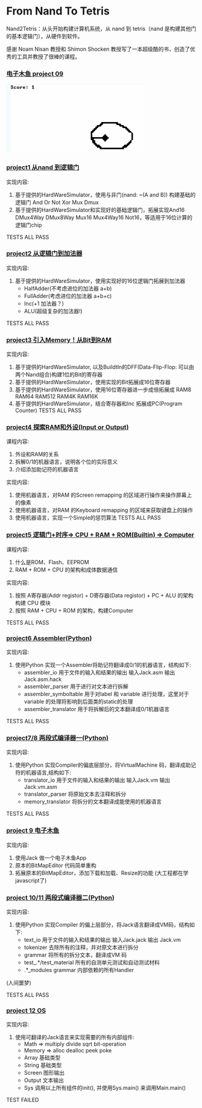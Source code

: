 # From Nand To Tetris
Nand2Tetris：从头开始构建计算机系统，从 nand 到 tetris（nand 是构建其他门的基本逻辑门），从硬件到软件。

感谢 Noam Nisan 教授和 Shimon Shocken 教授写了一本超级酷的书，创造了优秀的工具并教授了很棒的课程。


### [电子木鱼 project 09](projects/09/ElectronicWoodenFish)

![Alt Text](image/wooden_fish.gif)

### [project1 从nand 到逻辑门](projects/01)
实现内容:
1. 基于提供的HardWareSimulator，使用与非门(nand: ~(A and B)) 构建基础的逻辑门 And Or Not Xor Mux Dmux
2. 基于提供的HardWareSimulator和实现好的基础逻辑门，拓展实现And16 DMux4Way DMux8Way Mux16 Mux4Way16 Not16，等适用于16位计算的逻辑门chip

TESTS ALL PASS

### [project2 从逻辑门到加法器](projects/02)
实现内容:
1. 基于提供的HardWareSimulator，使用实现好的16位逻辑门拓展到加法器
    + HalfAdder(不考虑进位的加法器 a+b)
    + FullAdder(考虑进位的加法器 a+b+c)
    + Inc(+1 加法器？)
    + ALU(超级复杂的加法器!)


TESTS ALL PASS

### [project3 引入Memory！从Bit到RAM](projects/03)
实现内容:
1. 基于提供的HardWareSimulator, 以及BuildtIn的DFF(Data-Flip-Flop: 可以由两个Nand组合)构建1位的Bit的寄存器
2. 基于提供的HardWareSimulator，使用实现的Bit拓展成16位寄存器
3. 基于提供的HardWareSimulator，使用16位寄存器进一步成倍拓展成 RAM8 RAM64 RAM512 RAM4K RAM16K
4. 基于提供的HardWareSimulator，结合寄存器和Inc 拓展成PC(Program Counter)
TESTS ALL PASS

### [project4 探索RAM和外设(Input or Output)](projects/04)
课程内容:
1. 外设和RAM的关系
2. 拆解0/1的机器语言，说明各个位的实际意义
3. 介绍添加助记符的机器语言

实现内容:
1. 使用机器语言，对RAM 的Screen remapping 的区域进行操作来操作屏幕上的像素
2. 使用机器语言，对RAM 的Keyboard remapping 的区域来获取键盘上的操作
3. 使用机器语言，实现一个Simple的惩罚算法
TESTS ALL PASS

### [project5 逻辑门+时序=> CPU + RAM + ROM(Builtin) => Computer](projects/05)
课程内容:
1. 什么是ROM、Flash、EEPROM
2. RAM + ROM + CPU 的架构和成体数据通信

实现内容:
1. 按照 A寄存器(Addr registor) + D寄存器(Data registor) + PC + ALU 的架构构建 CPU 模块
2. 按照 RAM + CPU + ROM 的架构，构建Computer

TESTS ALL PASS

### [project6 Assembler(Python)](submodule/hack_assembler)
实现内容:
1. 使用Python 实现一个Assembler将助记符翻译成0/1的机器语言，结构如下:
    - assembler_io 用于文件的输入和结果的输出 输入Jack.asm 输出 Jack.asm.hack
    - assembler_parser 用于进行对文本进行拆解
    - assembler_symboltable 用于对label 和 variable 进行处理，这里对于variable 的处理将影响到后面类的static的处理
    - assembler_translator 用于将拆解后的文本翻译成0/1机器语言

TESTS ALL PASS
    
### [project7/8 两段式编译器一(Python)](submodule/vm_translator)
实现内容:
1. 使用Python 实现Compiler的偏底层部分，将VirtualMachine 码，翻译成助记符的机器语言,结构如下:
    - translator_io 用于文件的输入和结果的输出 输入Jack.vm 输出 Jack.vm.asm
    - translator_parser 将原始文本去注释和拆分
    - memory_translator 将拆分的文本翻译成能使用的机器语言

TESTS ALL PASS

### [project 9 电子木鱼](projects/09/ElectronicWoodenFish)
实现内容:
1. 使用Jack 做一个电子木鱼App
2. 原本的BitMapEditor 代码简单重构
3. 拓展原本的BitMapEditor，添加下载和加载、Resize的功能
(大工程都在学javascript了)

### [project 10/11 两段式编译器二(Python)](submodule/jack_compiler)
实现内容:
1. 使用Python 实现Compiler 的偏上层部分，将Jack语言翻译成VM码，结构如下:
    - text_io 用于文件的输入和结果的输出 输入Jack.jack 输出 Jack.vm
    - tokenizer 去除所有的注释，并对原文本进行拆分
    - grammar 将所有的拆分文本，翻译成VM 码
    - test_.*/test_material 所有的自测单元测试和自动测试材料
    - .*_modules grammar 内部依赖的所有Handler
    
(人间噩梦)

TESTS ALL PASS

### [project 12 OS](projects/12)
实现内容:
1. 使用可翻译的Jack语言来实现需要的所有内部组件:
    - Math => multiply divide sqrt bit-operation
    - Memory => alloc dealloc peek poke
    - Array 基础类型
    - String 基础类型
    - Screen 图形输出
    - Output 文本输出
    - Sys 调用以上所有组件的init(), 并使用Sys.main() 来调用Main.main()

TEST FAILED